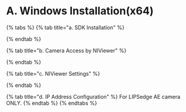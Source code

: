 # A. Windows Installation(x64)

{% tabs %}
{% tab title="a.	SDK Installation" %}

{% endtab %}

{% tab title="b.	Camera Access by NIViewer" %}

{% endtab %}

{% tab title="c. NIViewer Settings" %}

{% endtab %}

{% tab title="d. IP Address Configuration" %}
For LIPSedge AE camera ONLY.
{% endtab %}
{% endtabs %}
